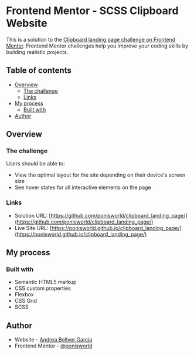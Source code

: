 # Frontend Mentor - SCSS Clipboard Website

This is a solution to the [Clipboard landing page challenge on Frontend Mentor](https://www.frontendmentor.io/challenges/clipboard-landing-page-5cc9bccd6c4c91111378ecb9). Frontend Mentor challenges help you improve your coding skills by building realistic projects. 

## Table of contents

- [Overview](#overview)
  - [The challenge](#the-challenge)
  - [Links](#links)
- [My process](#my-process)
  - [Built with](#built-with)
- [Author](#author)

## Overview

### The challenge

Users should be able to:

- View the optimal layout for the site depending on their device's screen size
- See hover states for all interactive elements on the page

### Links

- Solution URL: [https://github.com/ponisworld/clipboard_landing_page/](https://github.com/ponisworld/clipboard_landing_page/)
- Live Site URL: [https://ponisworld.github.io/clipboard_landing_page/](https://ponisworld.github.io/clipboard_landing_page/)

## My process

### Built with

- Semantic HTML5 markup
- CSS custom properties
- Flexbox
- CSS Grid
- SCSS

## Author

- Website - [Andrea Bellver García](https://www.linkedin.com/in/andrea-bellver-garcia/)
- Frontend Mentor - [@ponisworld](https://www.frontendmentor.io/profile/ponisworld)
